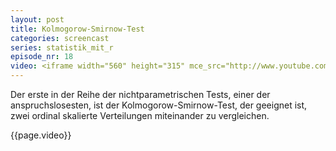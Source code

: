 ```yaml
---
layout: post
title: Kolmogorow-Smirnow-Test
categories: screencast
series: statistik_mit_r
episode_nr: 18
video: <iframe width="560" height="315" mce_src="http://www.youtube.com/embed/HFZyB6sMsho" frameborder="0" allowfullscreen="" src="http://www.youtube.com/embed/HFZyB6sMsho"></iframe>
---
```


Der erste in der Reihe der nichtparametrischen Tests, einer der anspruchslosesten, ist der Kolmogorow-Smirnow-Test, der geeignet ist, zwei ordinal skalierte Verteilungen miteinander zu vergleichen.

{{page.video}}
